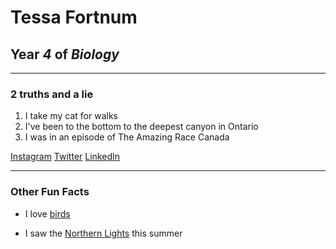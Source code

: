 # Tessa Fortnum
## Year *4* of *Biology*

---

### **2 truths and a lie**

1. I take my cat for walks
2. I've been to the bottom to the deepest canyon in Ontario
3. I was in an episode of The Amazing Race Canada

[Instagram](https://www.instagram.com/tessakathleen_/)
[Twitter](https://twitter.com/tessafortn)
[LinkedIn](www.linkedin.com/in/tfortnum)

--- 

### Other Fun Facts

- I love [birds](https://imgur.com/gallery/1InzjGf)

- I saw the [Northern Lights](https://imgur.com/gallery/htGBYGT) this summer


